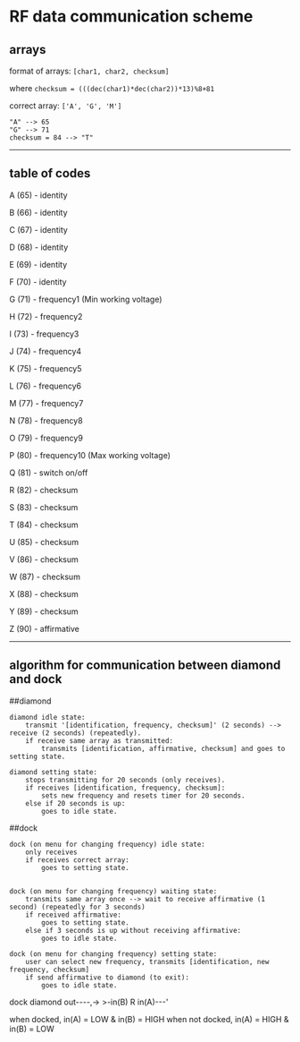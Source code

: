 RF data communication scheme
============================
arrays
------
format of arrays: `[char1, char2, checksum]`

where `checksum = (((dec(char1)*dec(char2))*13)%8+81`

correct array: `['A', 'G', 'M']`


    "A" --> 65
	"G" --> 71
	checksum = 84 --> "T"

---
table of codes
--------------
A (65) - identity

B (66) - identity

C (67) - identity

D (68) - identity

E (69) - identity

F (70) - identity

G (71) - frequency1 (Min working voltage)

H (72) - frequency2

I (73) - frequency3

J (74) - frequency4

K (75) - frequency5

L (76) - frequency6

M (77) - frequency7

N (78) - frequency8

O (79) - frequency9

P (80) - frequency10 (Max working voltage)

Q (81) - switch on/off

R (82) - checksum

S (83) - checksum

T (84) - checksum

U (85) - checksum

V (86) - checksum

W (87) - checksum

X (88) - checksum

Y (89) - checksum

Z (90) - affirmative

---
algorithm for communication between diamond and dock
----------------------------------------------------
##diamond

	diamond idle state:
		transmit '[identification, frequency, checksum]' (2 seconds) --> receive (2 seconds) (repeatedly).
		if receive same array as transmitted:
			transmits [identification, affirmative, checksum] and goes to setting state.

	diamond setting state:
		stops transmitting for 20 seconds (only receives).
		if receives [identification, frequency, checksum]:
			sets new frequency and resets timer for 20 seconds.
		else if 20 seconds is up:
			goes to idle state.

##dock

	dock (on menu for changing frequency) idle state:
		only receives
		if receives correct array:
			goes to setting state.


	dock (on menu for changing frequency) waiting state:
		transmits same array once --> wait to receive affirmative (1 second) (repeatedly for 3 seconds)
		if received affirmative: 
			goes to setting state.
		else if 3 seconds is up without receiving affirmative:
			goes to idle state.

	dock (on menu for changing frequency) setting state:
		user can select new frequency, transmits [identification, new frequency, checksum]
		if send affirmative to diamond (to exit):
			goes to idle state.

dock          diamond
out----,-> >-in(B)
	 	R
in(A)---'

when docked, in(A) = LOW & in(B) = HIGH
when not docked, in(A) = HIGH & in(B) = LOW
